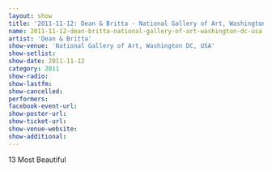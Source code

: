 ```yaml
---
layout: show
title: '2011-11-12: Dean & Britta - National Gallery of Art, Washington DC, USA'
name: 2011-11-12-dean-britta-national-gallery-of-art-washington-dc-usa
artist: 'Dean & Britta'
show-venue: 'National Gallery of Art, Washington DC, USA'
show-setlist: 
show-date: 2011-11-12
category: 2011
show-radio: 
show-lastfm: 
show-cancelled: 
performers: 
facebook-event-url: 
show-poster-url: 
show-ticket-url: 
show-venue-website: 
show-additional: 
---
```


13 Most Beautiful